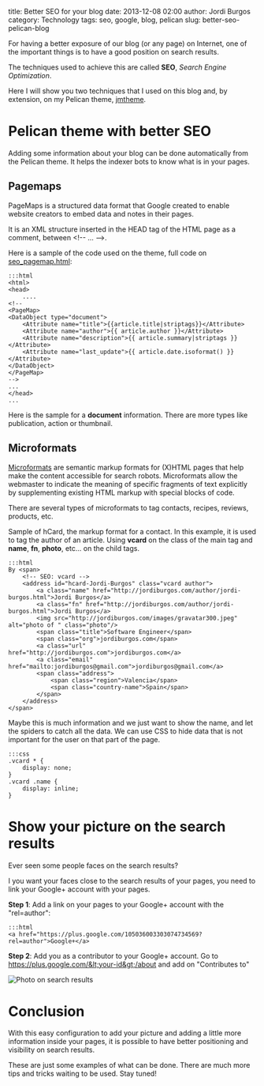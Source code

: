 title: Better SEO for your blog
date: 2013-12-08 02:00
author: Jordi Burgos
category: Technology
tags: seo, google, blog, pelican
slug: better-seo-pelican-blog

For having a better exposure of our blog (or any page) on Internet, one of the important things is to have a good position on search results.

The techniques used to achieve this are called **SEO**, *Search Engine Optimization*.

Here I will show you two techniques that I used on this blog and, by extension, on my Pelican theme, [jmtheme](https://github.com/jmaister/jmtheme).

Pelican theme with better SEO
==============================

Adding some information about your blog can be done automatically from the Pelican theme. It helps the indexer bots to know what is in your pages.

Pagemaps
--------

PageMaps is a structured data format that Google created to enable website creators to embed data and notes in their pages.

It is an XML structure inserted in the HEAD tag of the HTML page as a comment, between &lt;!-- ... --&gt;.

Here is a sample of the code used on the theme, full code on [seo_pagemap.html](https://github.com/jmaister/jmtheme/blob/master/templates/seo_pagemap.html):

    :::html
    <html>
    <head>
        ....
    <!--
    <PageMap>
    <DataObject type="document">
        <Attribute name="title">{{article.title|striptags}}</Attribute>
        <Attribute name="author">{{ article.author }}</Attribute>
        <Attribute name="description">{{ article.summary|striptags }}</Attribute>
        <Attribute name="last_update">{{ article.date.isoformat() }}</Attribute>
    </DataObject>
    </PageMap>
    -->
    ...
    </head>
    ...

Here is the sample for a **document** information. There are more types like publication, action or thumbnail.
    
Microformats
------------

[Microformats](http://en.wikipedia.org/wiki/Microformat) are semantic markup formats for (X)HTML pages that help make the content accessible for search robots. Microformats allow the webmaster to indicate the meaning of specific fragments of text explicitly by supplementing existing HTML markup with special blocks of code. 

There are several types of microformats to tag contacts, recipes, reviews, products, etc.

Sample of hCard, the markup format for a contact. In this example, it is used to tag the author of an article. Using **vcard** on the class of the main tag and **name**, **fn**, **photo**, etc... on the child tags.

    :::html
    By <span>
        <!-- SEO: vcard -->
        <address id="hcard-Jordi-Burgos" class="vcard author">
            <a class="name" href="http://jordiburgos.com/author/jordi-burgos.html">Jordi Burgos</a>
            <a class="fn" href="http://jordiburgos.com/author/jordi-burgos.html">Jordi Burgos</a>
            <img src="http://jordiburgos.com/images/gravatar300.jpeg" alt="photo of " class="photo"/>
            <span class="title">Software Engineer</span>
            <span class="org">jordiburgos.com</span>
            <a class="url" href="http://jordiburgos.com">jordiburgos.com</a>
            <a class="email" href="mailto:jordiburgos@gmail.com">jordiburgos@gmail.com</a>
            <span class="address">
                <span class="region">Valencia</span>
                <span class="country-name">Spain</span>
            </span>
        </address>
    </span>

Maybe this is much information and we just want to show the name, and let the spiders to catch all the data. We can use CSS to hide data that is not important for the user on that part of the page.

    :::css
    .vcard * {
        display: none;
    }
    .vcard .name {
        display: inline;
    }


Show your picture on the search results
=======================================

Ever seen some people faces on the search results?

I you want your faces close to the search results of your pages, you need to link your Google+ account with your pages.

**Step 1**: Add a link on your pages to your Google+ account with the "rel=author":

    :::html
    <a href="https://plus.google.com/105036003303074734569?rel=author">Google+</a>

**Step 2**: Add you as a contributor to your Google+ account. Go to https://plus.google.com/&lt;your-id&gt;/about and add on "Contributes to"

<div class="center" markdown="1">

![Photo on search results]({filename}/images/seo/results_photo.png)

</div>

Conclusion
==========

With this easy configuration to add your picture and adding a little more information inside your pages, it is possible to have better positioning and visibility on search results.

These are just some examples of what can be done. There are much more tips and tricks waiting to be used. Stay tuned!
